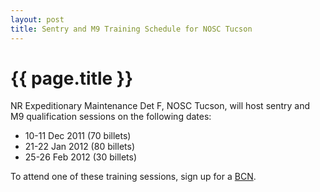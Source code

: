 ```yaml
---
layout: post
title: Sentry and M9 Training Schedule for NOSC Tucson
---
```


{{ page.title }}
================

NR Expeditionary Maintenance Det F, NOSC Tucson, will host sentry and M9 qualification sessions on the following dates:

* 10-11 Dec 2011 (70 billets)
* 21-22 Jan 2012 (80 billets)
* 25-26 Feb 2012 (30 billets)

To attend one of these training sessions, sign up for a <a href="/bcn.html">BCN</a>.